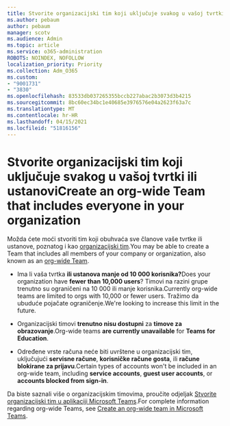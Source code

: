 ```yaml
---
title: Stvorite organizacijski tim koji uključuje svakog u vašoj tvrtki ili ustanovi
ms.author: pebaum
author: pebaum
manager: scotv
ms.audience: Admin
ms.topic: article
ms.service: o365-administration
ROBOTS: NOINDEX, NOFOLLOW
localization_priority: Priority
ms.collection: Adm_O365
ms.custom:
- "9001731"
- "3830"
ms.openlocfilehash: 83533db037265355bccb227abac2b3073d3b4215
ms.sourcegitcommit: 8bc60ec34bc1e40685e3976576e04a2623f63a7c
ms.translationtype: MT
ms.contentlocale: hr-HR
ms.lasthandoff: 04/15/2021
ms.locfileid: "51816156"
---
```

# <a name="create-an-org-wide-team-that-includes-everyone-in-your-organization"></a><span data-ttu-id="d7f66-102">Stvorite organizacijski tim koji uključuje svakog u vašoj tvrtki ili ustanovi</span><span class="sxs-lookup"><span data-stu-id="d7f66-102">Create an org-wide Team that includes everyone in your organization</span></span>

<span data-ttu-id="d7f66-103">Možda ćete moći stvoriti tim koji obuhvaća sve članove vaše tvrtke ili ustanove, poznatog i kao [organizacijski tim](https://docs.microsoft.com/microsoftteams/create-an-org-wide-team).</span><span class="sxs-lookup"><span data-stu-id="d7f66-103">You may be able to create a Team that includes all members of your company or organization, also known as an [org-wide Team](https://docs.microsoft.com/microsoftteams/create-an-org-wide-team).</span></span>

- <span data-ttu-id="d7f66-104">Ima li vaša tvrtka **ili ustanova manje od 10 000 korisnika?**</span><span class="sxs-lookup"><span data-stu-id="d7f66-104">Does your organization have **fewer than 10,000 users**?</span></span> <span data-ttu-id="d7f66-105">Timovi na razini grupe trenutno su ograničeni na 10 000 ili manje korisnika.</span><span class="sxs-lookup"><span data-stu-id="d7f66-105">Currently org-wide teams are limited to orgs with 10,000 or fewer users.</span></span> <span data-ttu-id="d7f66-106">Tražimo da ubuduće pojačate ograničenje.</span><span class="sxs-lookup"><span data-stu-id="d7f66-106">We're looking to increase this limit in the future.</span></span>

- <span data-ttu-id="d7f66-107">Organizacijski timovi **trenutno nisu dostupni** za **timove za obrazovanje**.</span><span class="sxs-lookup"><span data-stu-id="d7f66-107">Org-wide teams **are currently unavailable** for **Teams for Education**.</span></span>

- <span data-ttu-id="d7f66-108">Određene vrste računa neće biti uvrštene u organizacijski tim, uključujući **servisne račune**, **korisničke račune gosta**, ili **račune blokirane za prijavu**.</span><span class="sxs-lookup"><span data-stu-id="d7f66-108">Certain types of accounts won't be included in an org-wide team, including **service accounts**, **guest user accounts**, or **accounts blocked from sign-in**.</span></span>

<span data-ttu-id="d7f66-109">Da biste saznali više o organizacijskim timovima, proučite odjeljak [Stvorite organizacijski tim u aplikaciji Microsoft Teams](https://docs.microsoft.com/microsoftteams/create-an-org-wide-team).</span><span class="sxs-lookup"><span data-stu-id="d7f66-109">For complete information regarding org-wide Teams, see [Create an org-wide team in Microsoft Teams](https://docs.microsoft.com/microsoftteams/create-an-org-wide-team).</span></span> 
